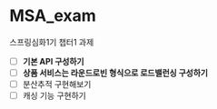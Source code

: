 # MSA_exam
스프링심화1기 챕터1 과제

- [ ]  **기본 API 구성하기**
- [ ]  **상품 서비스는 라운드로빈 형식으로 로드밸런싱 구성하기**
- [ ]  분산추적 구현해보기
- [ ]  캐싱 기능 구현하기
